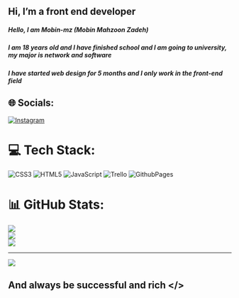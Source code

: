 ## Hi, I’m a front end developer
##### Hello, I am Mobin-mz (Mobin Mahzoon Zadeh)
##### I am 18 years old and I have finished school and I am going to university, my major is network and software
##### I have started web design for 5 months and I only work in the front-end field


## 🌐 Socials:
[![Instagram](https://img.shields.io/badge/Instagram-%23E4405F.svg?logo=Instagram&logoColor=white)](https://instagram.com/oo.mhzbi) 

# 💻 Tech Stack:
![CSS3](https://img.shields.io/badge/css3-%231572B6.svg?style=for-the-badge&logo=css3&logoColor=white) ![HTML5](https://img.shields.io/badge/html5-%23E34F26.svg?style=for-the-badge&logo=html5&logoColor=white) ![JavaScript](https://img.shields.io/badge/javascript-%23323330.svg?style=for-the-badge&logo=javascript&logoColor=%23F7DF1E) ![Trello](https://img.shields.io/badge/Trello-%23026AA7.svg?style=for-the-badge&logo=Trello&logoColor=white) ![GithubPages](https://img.shields.io/badge/github%20pages-121013?style=for-the-badge&logo=github&logoColor=white)
# 📊 GitHub Stats:
![](https://github-readme-stats.vercel.app/api?username=mobin-mz&theme=dark&hide_border=false&include_all_commits=true&count_private=false)<br/>
![](https://github-readme-streak-stats.herokuapp.com/?user=mobin-mz&theme=dark&hide_border=false)<br/>
![](https://github-readme-stats.vercel.app/api/top-langs/?username=mobin-mz&theme=dark&hide_border=false&include_all_commits=true&count_private=false&layout=compact)

---
[![](https://visitcount.itsvg.in/api?id=mobin-mz&icon=5&color=3)](https://visitcount.itsvg.in)

<!-- Proudly created with GPRM ( https://gprm.itsvg.in ) -->




## And always be successful and rich </> 
<!---
mobiiiin/mobiiiin is a ✨ special ✨ repository because its `README.md` (this file) appears on your GitHub profile.
You can click the Preview link to take a look at your changes.
--->
